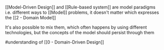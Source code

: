 [[Model-Driven Design]] and [[Rule-based system]] are model paradigms i.e. different ways to [[Model]] problems, it doesn't matter which expresses the [[2 - Domain Model]]

It's also possible to mix them, which often happens by using different technologies, but the concepts of the model should persist through them

#understanding of [[0 - Domain-Driven Design]]